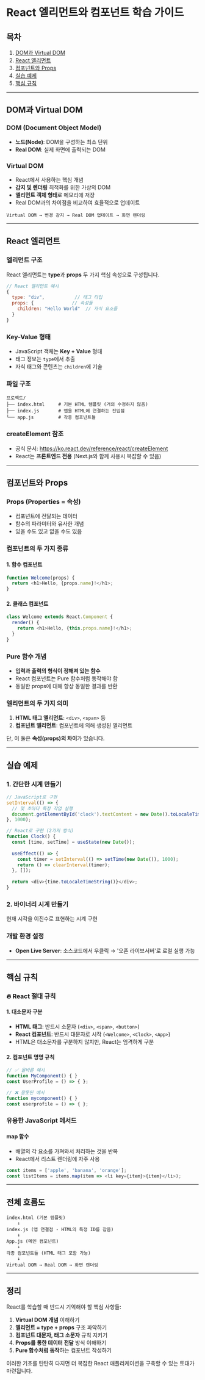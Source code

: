 # React 엘리먼트와 컴포넌트 학습 가이드

## 목차
1. [DOM과 Virtual DOM](#dom과-virtual-dom)
2. [React 엘리먼트](#react-엘리먼트)
3. [컴포넌트와 Props](#컴포넌트와-props)
4. [실습 예제](#실습-예제)
5. [핵심 규칙](#핵심-규칙)

---

## DOM과 Virtual DOM

### DOM (Document Object Model)
- **노드(Node)**: DOM을 구성하는 최소 단위
- **Real DOM**: 실제 화면에 출력되는 DOM

### Virtual DOM
- React에서 사용하는 핵심 개념
- **감지 및 렌더링** 최적화를 위한 가상의 DOM
- **엘리먼트 객체 형태**로 메모리에 저장
- Real DOM과의 차이점을 비교하여 효율적으로 업데이트

```
Virtual DOM → 변경 감지 → Real DOM 업데이트 → 화면 렌더링
```

---

## React 엘리먼트

### 엘리먼트 구조
React 엘리먼트는 **type**과 **props** 두 가지 핵심 속성으로 구성됩니다.

```javascript
// React 엘리먼트 예시
{
  type: "div",           // 태그 타입
  props: {              // 속성들
    children: "Hello World"  // 자식 요소들
  }
}
```

### Key-Value 형태
- JavaScript 객체는 **Key + Value** 형태
- 태그 정보는 `type`에서 추출
- 자식 태그와 콘텐츠는 `children`에 기술

### 파일 구조
```
프로젝트/
├── index.html     # 기본 HTML 템플릿 (거의 수정하지 않음)
├── index.js       # 앱을 HTML에 연결하는 진입점
└── app.js         # 각종 컴포넌트들
```

### createElement 참조
- 공식 문서: https://ko.react.dev/reference/react/createElement
- React는 **프론트엔드 전용** (Next.js와 함께 사용시 복잡할 수 있음)

---

## 컴포넌트와 Props

### Props (Properties = 속성)
- 컴포넌트에 전달되는 데이터
- 함수의 파라미터와 유사한 개념
- 있을 수도 있고 없을 수도 있음

### 컴포넌트의 두 가지 종류

#### 1. 함수 컴포넌트
```javascript
function Welcome(props) {
  return <h1>Hello, {props.name}!</h1>;
}
```

#### 2. 클래스 컴포넌트
```javascript
class Welcome extends React.Component {
  render() {
    return <h1>Hello, {this.props.name}!</h1>;
  }
}
```

### Pure 함수 개념
- **입력과 출력의 형식이 정해져 있는 함수**
- React 컴포넌트는 Pure 함수처럼 동작해야 함
- 동일한 props에 대해 항상 동일한 결과를 반환

### 엘리먼트의 두 가지 의미
1. **HTML 태그 엘리먼트**: `<div>`, `<span>` 등
2. **컴포넌트 엘리먼트**: 컴포넌트에 의해 생성된 엘리먼트

단, 이 둘은 **속성(props)의 차이**가 있습니다.

---

## 실습 예제

### 1. 간단한 시계 만들기
```javascript
// JavaScript로 구현
setInterval(() => {
  // 몇 초마다 특정 작업 실행
  document.getElementById('clock').textContent = new Date().toLocaleTimeString();
}, 1000);

// React로 구현 (2가지 방식)
function Clock() {
  const [time, setTime] = useState(new Date());
  
  useEffect(() => {
    const timer = setInterval(() => setTime(new Date()), 1000);
    return () => clearInterval(timer);
  }, []);
  
  return <div>{time.toLocaleTimeString()}</div>;
}
```

### 2. 바이너리 시계 만들기
현재 시각을 이진수로 표현하는 시계 구현

### 개발 환경 설정
- **Open Live Server**: 소스코드에서 우클릭 → '오픈 라이브서버'로 로컬 실행 가능

---

## 핵심 규칙

### 🔥 React 절대 규칙

#### 1. 대소문자 구분
- **HTML 태그**: 반드시 소문자 (`<div>`, `<span>`, `<button>`)
- **React 컴포넌트**: 반드시 대문자로 시작 (`<Welcome>`, `<Clock>`, `<App>`)
- HTML은 대소문자를 구분하지 않지만, React는 엄격하게 구분

#### 2. 컴포넌트 명명 규칙
```javascript
// ✅ 올바른 예시
function MyComponent() { }
const UserProfile = () => { };

// ❌ 잘못된 예시  
function mycomponent() { }
const userprofile = () => { };
```

### 유용한 JavaScript 메서드

#### map 함수
- 배열의 각 요소를 가져와서 처리하는 것을 반복
- React에서 리스트 렌더링에 자주 사용

```javascript
const items = ['apple', 'banana', 'orange'];
const listItems = items.map(item => <li key={item}>{item}</li>);
```

---

## 전체 흐름도

```
index.html (기본 템플릿)
    ↓
index.js (앱 연결점 - HTML의 특정 ID를 잡음)
    ↓
App.js (메인 컴포넌트)
    ↓
각종 컴포넌트들 (HTML 태그 포함 가능)
    ↓
Virtual DOM → Real DOM → 화면 렌더링
```

---

## 정리

React를 학습할 때 반드시 기억해야 할 핵심 사항들:

1. **Virtual DOM 개념** 이해하기
2. **엘리먼트 = type + props** 구조 파악하기  
3. **컴포넌트 대문자, 태그 소문자** 규칙 지키기
4. **Props를 통한 데이터 전달** 방식 이해하기
5. **Pure 함수처럼 동작**하는 컴포넌트 작성하기

이러한 기초를 탄탄히 다지면 더 복잡한 React 애플리케이션을 구축할 수 있는 토대가 마련됩니다.
